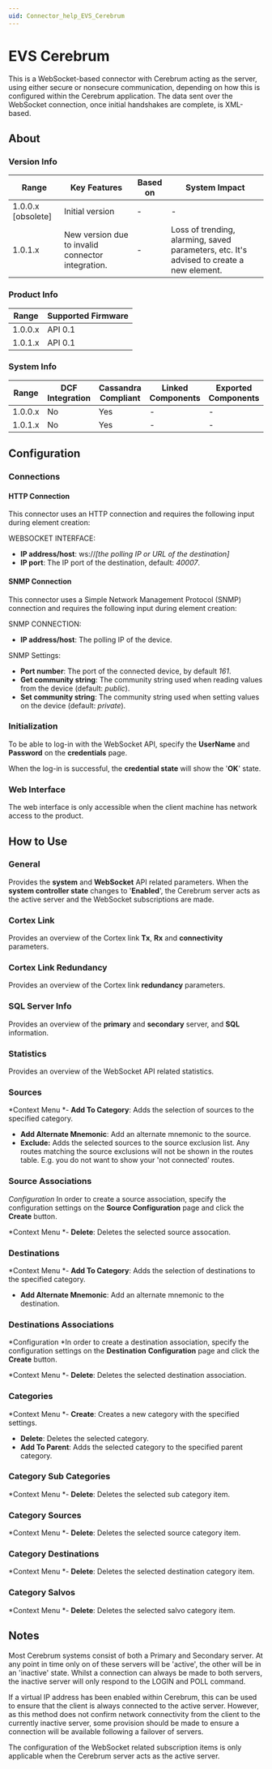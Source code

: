 ```yaml
---
uid: Connector_help_EVS_Cerebrum
---
```


# EVS Cerebrum

This is a WebSocket-based connector with Cerebrum acting as the server, using either secure or nonsecure communication, depending on how this is configured within the Cerebrum application.
The data sent over the WebSocket connection, once initial handshakes are complete, is XML-based.

## About

### Version Info

| **Range**            | **Key Features**                                  | **Based on** | **System Impact**                                                                        |
|----------------------|---------------------------------------------------|--------------|------------------------------------------------------------------------------------------|
| 1.0.0.x \[obsolete\] | Initial version                                   | \-           | \-                                                                                       |
| 1.0.1.x              | New version due to invalid connector integration. | \-           | Loss of trending, alarming, saved parameters, etc. It's advised to create a new element. |

### Product Info

| **Range** | **Supported Firmware** |
|-----------|------------------------|
| 1.0.0.x   | API 0.1                |
| 1.0.1.x   | API 0.1                |

### System Info

| **Range** | **DCF Integration** | **Cassandra Compliant** | **Linked Components** | **Exported Components** |
|-----------|---------------------|-------------------------|-----------------------|-------------------------|
| 1.0.0.x   | No                  | Yes                     | \-                    | \-                      |
| 1.0.1.x   | No                  | Yes                     | \-                    | \-                      |

## Configuration

### Connections

#### HTTP Connection

This connector uses an HTTP connection and requires the following input during element creation:

WEBSOCKET INTERFACE:

- **IP address/host**: ws://*\[the polling IP or URL of the destination\]*
- **IP port**: The IP port of the destination, default: *40007*.

#### SNMP Connection

This connector uses a Simple Network Management Protocol (SNMP) connection and requires the following input during element creation:

SNMP CONNECTION:

- **IP address/host**: The polling IP of the device.

SNMP Settings:

- **Port number**: The port of the connected device, by default *161*.
- **Get community string**: The community string used when reading values from the device (default: *public*).
- **Set community string**: The community string used when setting values on the device (default: *private*).

### Initialization

To be able to log-in with the WebSocket API, specify the **UserName** and **Password** on the **credentials** page.

When the log-in is successful, the **credential state** will show the '**OK**' state.

### Web Interface

The web interface is only accessible when the client machine has network access to the product.

## How to Use

### General

Provides the **system** and **WebSocket** API related parameters.
When the **system controller state** changes to '**Enabled**', the Cerebrum server acts as the active server and the WebSocket subscriptions are made.

### Cortex Link

Provides an overview of the Cortex link **Tx**, **Rx** and **connectivity** parameters.

### Cortex Link Redundancy

Provides an overview of the Cortex link **redundancy** parameters.

### SQL Server Info

Provides an overview of the **primary** and **secondary** server, and **SQL** information.

### Statistics

Provides an overview of the WebSocket API related statistics.

### Sources

*Context Menu
*- **Add To Category**: Adds the selection of sources to the specified category.
- **Add Alternate Mnemonic**: Add an alternate mnemonic to the source.
- **Exclude:** Adds the selected sources to the source exclusion list.
Any routes matching the source exclusions will not be shown in the routes table.
E.g. you do not want to show your 'not connected' routes.

### Source Associations

*Configuration*
In order to create a source association, specify the configuration settings on the **Source Configuration** page and click the **Create** button.

*Context Menu
*- **Delete**: Deletes the selected source assocation.

### Destinations

*Context Menu
*- **Add To Category**: Adds the selection of destinations to the specified category.
- **Add Alternate Mnemonic**: Add an alternate mnemonic to the destination.

### Destinations Associations

*Configuration
*In order to create a destination association, specify the configuration settings on the **Destination** **Configuration** page and click the **Create** button.

*Context Menu
*- **Delete**: Deletes the selected destination association.

### Categories

*Context Menu
*- **Create**: Creates a new category with the specified settings.
- **Delete**: Deletes the selected category.
- **Add To Parent**: Adds the selected category to the specified parent category.

### Category Sub Categories

*Context Menu
*- **Delete**: Deletes the selected sub category item.

### Category Sources

*Context Menu
*- **Delete**: Deletes the selected source category item.

### Category Destinations

*Context Menu
*- **Delete**: Deletes the selected destination category item.

### Category Salvos

*Context Menu
*- **Delete**: Deletes the selected salvo category item.

## Notes

Most Cerebrum systems consist of both a Primary and Secondary server.
At any point in time only on of these servers will be 'active', the other will be in an 'inactive' state.
Whilst a connection can always be made to both servers, the inactive server will only respond to the LOGIN and POLL command.

If a virtual IP address has been enabled within Cerebrum, this can be used to ensure that the client is always connected to the active server.
However, as this method does not confirm network connectivity from the client to the currently inactive server, some provision should be made to ensure a connection will be available following a failover of servers.

The configuration of the WebSocket related subscription items is only applicable when the Cerebrum server acts as the active server.
